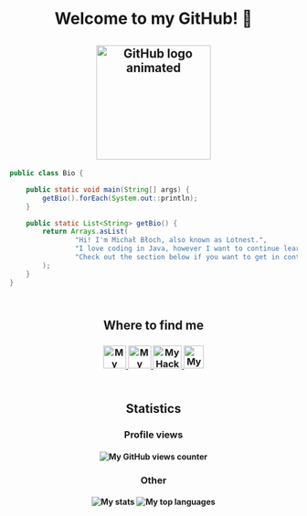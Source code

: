 <h1 align="center">Welcome to my GitHub! 👋</h1>
<h2 align="center"><img src="https://i.giphy.com/media/du3J3cXyzhj75IOgvA/giphy.webp" alt="GitHub logo animated" height="200" width="200"></h2>

```java
public class Bio {

    public static void main(String[] args) {
        getBio().forEach(System.out::println);
    }

    public static List<String> getBio() {
        return Arrays.asList(
                "Hi! I'm Michał Błoch, also known as Lotnest.",
                "I love coding in Java, however I want to continue learning other ones too.",
                "Check out the section below if you want to get in contact with me."
        );
    }
}
```

<h2 align="center"><br/>Where to find me</h3>
<h3 align="center">
    <a href="https://linkedin.com/in/michal-bloch-warsaw/">
        <img src="https://www.vectorlogo.zone/logos/linkedin/linkedin-icon.svg" alt="My LinkedIn profile" height="40" width="40">
    </a>
    <a href="https://stackshare.io/lotnest/my-stack">
        <img src="https://cdn.worldvectorlogo.com/logos/stackshare.svg" alt="My StackShare profile" height="40" width="40">
    </a>
    <a href="https://hackerrank.com/Lotnest">
        <img src="https://cdn.worldvectorlogo.com/logos/hackerrank.svg" alt="My HackerRank profile" height="40" width="50">
    </a>
    <a href="https://stackoverflow.com/users/13128503/lotnest">
        <img src="https://www.vectorlogo.zone/logos/stackoverflow/stackoverflow-icon.svg" alt="My StackOverflow profile" height="40" width="35">
    </a>
</h3>

<h2 align="center"><br/>Statistics</h3>

<h3 align="center">Profile views</h3>
<h4 align="center">
    <img src="https://profile-counter.glitch.me/{Lotnest}/count.svg" alt="My GitHub views counter" />
</h4>

<h3 align="center">Other</h3>
<h4 align="center">
    <img src="https://github-readme-stats.vercel.app/api?username=Lotnest&show_icons=true&theme=tokyonight" alt="My stats">
    <img src="https://github-readme-stats.vercel.app/api/top-langs/?username=Lotnest&langs_count=10&theme=tokyonight&layout=compact" alt="My top languages">
</h4>

